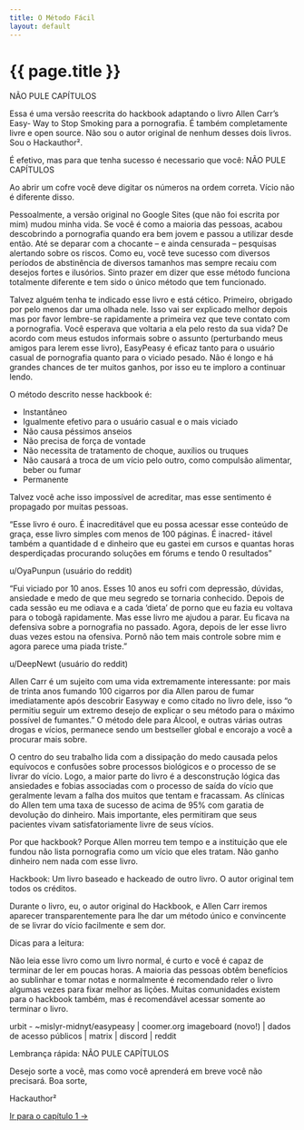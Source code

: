 ```yaml
---
title: O Método Fácil
layout: default
---
```


# {{ page.title }}

NÃO PULE CAPÍTULOS

Essa é uma versão reescrita do hackbook adaptando o livro Allen Carr’s Easy- Way to Stop Smoking para a pornografia. É também completamente livre e open source. Não sou o autor original de nenhum desses dois livros. Sou o Hackauthor².

É efetivo, mas para que tenha sucesso é necessario que você:
NÃO PULE CAPÍTULOS

Ao abrir um cofre você deve digitar os números na ordem correta. Vício não é diferente disso.

Pessoalmente, a versão original no Google Sites (que não foi escrita por mim) mudou minha vida. Se você é como a maioria das pessoas, acabou descobrindo a pornografia quando era bem jovem e passou a utilizar desde então. Até se deparar com a chocante – e ainda censurada – pesquisas alertando sobre os riscos. Como eu, você teve sucesso com diversos períodos de abstinência de diversos tamanhos mas sempre recaiu com desejos fortes e ilusórios. Sinto prazer em dizer que esse método funciona totalmente diferente e tem sido o único método que tem funcionado.

Talvez alguém tenha te indicado esse livro e está cético. Primeiro, obrigado por pelo menos dar uma olhada nele. Isso vai ser explicado melhor depois mas por favor lembre-se rapidamente a primeira vez que teve contato com a pornografia. Você esperava que voltaria a ela pelo resto da sua vida? De acordo com meus estudos informais sobre o assunto (perturbando meus amigos para lerem esse livro), EasyPeasy é eficaz tanto para o usuário casual de pornografia quanto para o viciado pesado. Não é longo e há grandes chances de ter muitos ganhos, por isso eu te imploro a continuar lendo.

O método descrito nesse hackbook é: 
- Instantâneo
- Igualmente efetivo para o usuário casual e o mais viciado
- Não causa péssimos anseios
- Não precisa de força de vontade
- Não necessita de tratamento de choque, auxílios ou truques
- Não causará a troca de um vício pelo outro, como compulsão alimentar, beber ou fumar
- Permanente

Talvez você ache isso impossível de acreditar, mas esse sentimento é propagado por muitas pessoas.

“Esse livro é ouro. É inacreditável que eu possa acessar esse conteúdo de graça, esse livro simples com menos de 100 páginas. É inacred- itável também a quantidade d e dinheiro que eu gastei em cursos e quantas horas desperdiçadas procurando soluções em fórums e tendo 0 resultados”

u/OyaPunpun (usuário do reddit)

“Fui viciado por 10 anos. Esses 10 anos eu sofri com depressão, dúvidas, ansiedade e medo de que meu segredo se tornaria conhecido. Depois de cada sessão eu me odiava e a cada ‘dieta’ de porno que eu fazia eu voltava para o tobogã rapidamente. Mas esse livro me ajudou a parar. Eu ficava na defensiva sobre a pornografia no passado. Agora, depois de ler esse livro duas vezes estou na ofensiva. Pornô não tem mais controle sobre mim e agora parece uma piada triste.”

u/DeepNewt (usuário do reddit)

Allen Carr é um sujeito com uma vida extremamente interessante: por mais de trinta anos fumando 100 cigarros por dia Allen parou de fumar imediatamente após descobrir Easyway e como citado no livro dele, isso “o permitiu seguir um extremo desejo de explicar o seu método para o máximo possível de fumantes.” O método dele para Álcool, e outras várias outras drogas e vícios, permanece sendo um bestseller global e encorajo a você a procurar mais sobre.

O centro do seu trabalho lida com a dissipação do medo causada pelos equívocos e confusões sobre processos biológicos e o processo de se livrar do vício. Logo, a maior parte do livro é a desconstrução lógica das ansiedades e fobias associadas com o processo de saída do vício que geralmente levam a falha dos muitos que tentam e fracassam. As clínicas do Allen tem uma taxa de sucesso de acima de 95% com garatia de devolução do dinheiro. Mais importante, eles permitiram que seus pacientes vivam satisfatoriamente livre de seus vícios.

Por que hackbook? Porque Allen morreu tem tempo e a instituição que ele fundou não lista pornografia como um vício que eles tratam. Não ganho dinheiro nem nada com esse livro.

Hackbook: Um livro baseado e hackeado de outro livro. O autor original tem todos os créditos.

Durante o livro, eu, o autor original do Hackbook, e Allen Carr iremos aparecer transparentemente para lhe dar um método único e convincente de se livrar do vício facilmente e sem dor.

Dicas para a leitura:

Não leia esse livro como um livro normal, é curto e você é capaz de terminar de ler em poucas horas. A maioria das pessoas obtêm benefícios ao sublinhar e tomar notas e normalmente é recomendado reler o livro algumas vezes para fixar melhor as lições. Muitas comunidades existem para o hackbook também, mas é recomendável acessar somente ao terminar o livro.

urbit - ~mislyr-midnyt/easypeasy | coomer.org imageboard (novo!) | dados de acesso públicos | matrix | discord | reddit

Lembrança rápida:
NÃO PULE CAPÍTULOS

Desejo sorte a você, mas como você aprenderá em breve você não precisará. Boa sorte,

Hackauthor²

<div class="pagination-selector">
<a href="chapters/01-introducao.html" class="chapter-btn">Ir para o capítulo 1 &#8594;</a>
</div>
